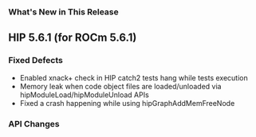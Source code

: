 <!-- markdownlint-disable first-line-h1 -->
<!-- markdownlint-disable no-duplicate-header -->

### What's New in This Release

## HIP 5.6.1 (for ROCm 5.6.1)
### Fixed Defects
- Enabled xnack+ check in HIP catch2 tests hang while tests execution
- Memory leak when code object files are loaded/unloaded via hipModuleLoad/hipModuleUnload APIs
- Fixed a crash happening while using hipGraphAddMemFreeNode

### API Changes





